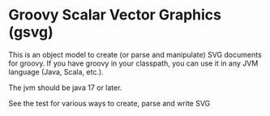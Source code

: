 # Groovy Scalar Vector Graphics (gsvg)

This is an object model to create (or parse and manipulate) SVG documents for groovy.
If you have groovy in your classpath, you can use it in any JVM language (Java, Scala, etc.).

The jvm should be java 17 or later.

See the test for various ways to create, parse and write SVG

